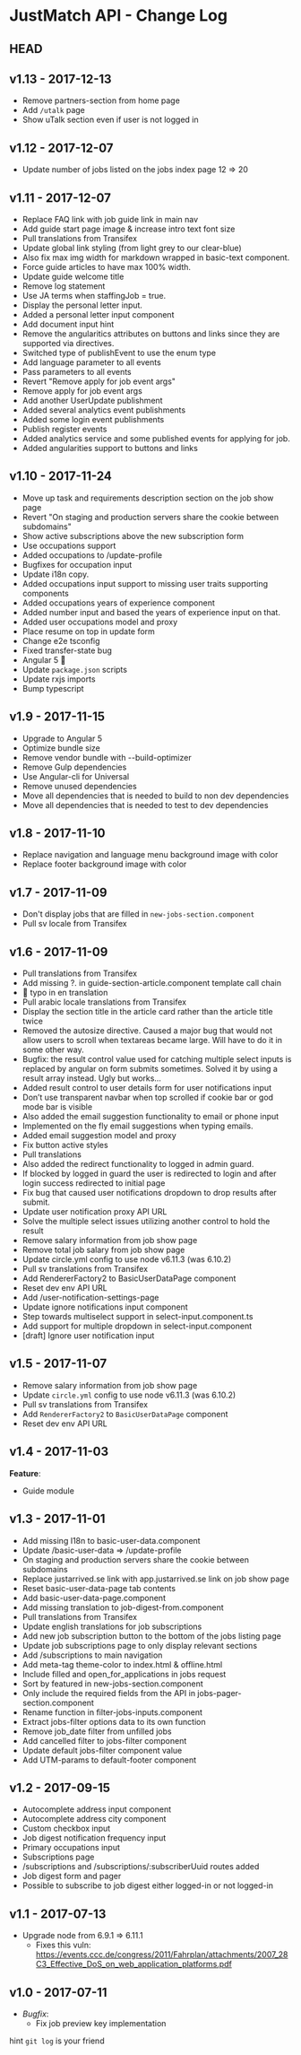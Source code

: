 # JustMatch API - Change Log

HEAD
-----------


v1.13 - 2017-12-13
-----------
* Remove partners-section from home page
* Add `/utalk` page
* Show uTalk section even if user is not logged in


v1.12 - 2017-12-07
-----------
* Update number of jobs listed on the jobs index page 12 => 20


v1.11 - 2017-12-07
-----------
* Replace FAQ link with job guide link in main nav
* Add guide start page image & increase intro text font size
* Pull translations from Transifex
* Update global link styling (from light grey to our clear-blue)
* Also fix max img width for markdown wrapped in basic-text component.
* Force guide articles to have max 100% width.
* Update guide welcome title
* Remove log statement
* Use JA terms when staffingJob = true.
* Display the personal letter input.
* Added a personal letter input component
* Add document input hint
* Remove the angularitics attributes on buttons and links since they are supported via directives.
* Switched type of publishEvent to use the enum type
* Add language parameter to all events
* Pass parameters to all events
* Revert "Remove apply for job event args"
* Remove apply for job event args
* Add another UserUpdate publishment
* Added several analytics event publishments
* Added some login event publishments
* Publish register events
* Added analytics service and some published events for applying for job.
* Added angularities support to buttons and links


v1.10 - 2017-11-24
-----------
* Move up task and requirements description section on the job show page
* Revert "On staging and production servers share the cookie between subdomains"
* Show active subscriptions above the new subscription form
* Use occupations support
* Added occupations to /update-profile
* Bugfixes for occupation input
* Update i18n copy.
* Added occupations input support to missing user traits supporting components
* Added occupations years of experience component
* Added number input and based the years of experience input on that.
* Added user occupations model and proxy
* Place resume on top in update form
* Change e2e tsconfig
* Fixed transfer-state bug
* Angular 5 :tada:
* Update `package.json` scripts
* Update rxjs imports
* Bump typescript


v1.9 - 2017-11-15
-----------
* Upgrade to Angular 5
* Optimize bundle size
* Remove vendor bundle with --build-optimizer
* Remove Gulp dependencies
* Use Angular-cli for Universal
* Remove unused dependencies
* Move all dependencies that is needed to build to non dev dependencies
* Move all dependencies that is needed to test to dev dependencies


v1.8 - 2017-11-10
-----------
* Replace navigation and language menu background image with color
* Replace footer background image with color


v1.7 - 2017-11-09
-----------
* Don't display jobs that are filled in `new-jobs-section.component`
* Pull sv locale from Transifex


v1.6 - 2017-11-09
-----------
* Pull translations from Transifex
* Add missing ?. in guide-section-article.component template call chain
* :hocho: typo in en translation
* Pull arabic locale translations from Transifex
* Display the section title in the article card rather than the article title twice
* Removed the autosize directive. Caused a major bug that would not allow users to scroll when textareas became large. Will have to do it in some other way.
* Bugfix: the result control value used for catching multiple select inputs is replaced by angular on form submits sometimes. Solved it by using a result array instead. Ugly but works…
* Added result control to user details form for user notifications input
* Don’t use transparent navbar when top scrolled if cookie bar or god mode bar is visible
* Also added the email suggestion functionality to email or phone input
* Implemented on the fly email suggestions when typing emails.
* Added email suggestion model and proxy
* Fix button active styles
* Pull translations
* Also added the redirect functionality to logged in admin guard.
* If blocked by logged in guard the user is redirected to login and after login success redirected to initial page
* Fix bug that caused user notifications dropdown to drop results after submit.
* Update user notification proxy API URL
* Solve the multiple select issues utilizing another control to hold the result
* Remove salary information from job show page
* Remove total job salary from job show page
* Update circle.yml config to use node v6.11.3 (was 6.10.2)
* Pull sv translations from Transifex
* Add RendererFactory2 to BasicUserDataPage component
* Reset dev env API URL
* Add /user-notification-settings-page
* Update ignore notifications input component
* Step towards multiselect support in select-input.component.ts
* Add support for multiple dropdown in select-input.component
* [draft] Ignore user notification input


v1.5 - 2017-11-07
-----------
* Remove salary information from job show page
* Update `circle.yml` config to use node v6.11.3 (was 6.10.2)
* Pull sv translations from Transifex
* Add `RendererFactory2` to `BasicUserDataPage` component
* Reset dev env API URL


v1.4 - 2017-11-03
-----------
__Feature__:
* Guide module


v1.3 - 2017-11-01
-----------
* Add missing I18n to basic-user-data.component
* Update /basic-user-data => /update-profile
* On staging and production servers share the cookie between subdomains
* Replace justarrived.se link with app.justarrived.se link on job show page
* Reset basic-user-data-page tab contents
* Add basic-user-data-page.component
* Add missing translation to job-digest-from.component
* Pull translations from Transifex
* Update english translations for job subscriptions
* Add new job subscription button to the bottom of the jobs listing page
* Update job subscriptions page to only display relevant sections
* Add /subscriptions to main navigation
* Add meta-tag theme-color to index.html & offline.html
* Include filled and open_for_applications in jobs request
* Sort by featured in new-jobs-section.component
* Only include the required fields from the API in jobs-pager-section.component
* Rename function in filter-jobs-inputs.component
* Extract jobs-filter options data to its own function
* Remove job_date filter from unfilled jobs
* Add cancelled filter to jobs-filter component
* Update default jobs-filter component value
* Add UTM-params to default-footer component


v1.2 - 2017-09-15
-----------
* Autocomplete address input component
* Autocomplete address city component
* Custom checkbox input
* Job digest notification frequency input
* Primary occupations input
* Subscriptions page
* /subscriptions and /subscriptions/:subscriberUuid routes added
* Job digest form and pager
* Possible to subscribe to job digest either logged-in or not logged-in

v1.1 - 2017-07-13
-----------
* Upgrade node from 6.9.1 => 6.11.1
  - Fixes this vuln: https://events.ccc.de/congress/2011/Fahrplan/attachments/2007_28C3_Effective_DoS_on_web_application_platforms.pdf


v1.0 - 2017-07-11
-----------
* _Bugfix_:
  - Fix job preview key implementation


hint `git log` is your friend
